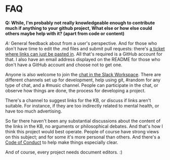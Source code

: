 # FAQ

**Q: While, I'm probably not really knowledgeable enough to contribute much
if anything to your github project, What else or how else could others
maybe help with it? (apart from code or content)**

*A:* General feedback about from a user's perspective. And for those who
don't have time to edit the .md files and submit pull requests: there's
[a ticket where links can just be pasted in](https://github.com/andy5995/mhwkb/issues/27).
All that's required is a GitHub account for that. I also have an email
address displayed on the README for those who don't have a GitHub
account and choose not to get one.

Anyone is also welcome to join the [chat in the Slack Workspace](https://join.slack.com/t/mhwkb/shared_invite/enQtMjU3MjcwMTk4NjYzLTA0ZDc2YjAwMDJiNTU1YTBmYTViNmQ5MTdjOTk2MDA2MDMyMzNiYjU4ZWIzMTZlNmU4ZjFhNDg1MjQ5OGQyMjI).
There are different channels set up for development, help using git,
#random for any type of chat, and a #music channel. People can
participate in the chat, or observe how things are done, the process
for developing a project.

There's a channel to suggest links for the KB, or discuss if links
aren't suitable. For instance, if they are too indirectly related to
mental health, or have too much advertising.

So far there haven't been any substantial discussions about the content
of the links in the KB, no arguments or philosophical debates. And
that's how I think this project would best operate. People of course
have strong views on this subject; and for some it's more personal than
others. And there's a [Code of Conduct](https://github.com/mhwkb/mhwkb.github.io/blob/master/CODE_OF_CONDUCT.md)
to help make things especially clear.

And of course, every project needs document editors. :)
